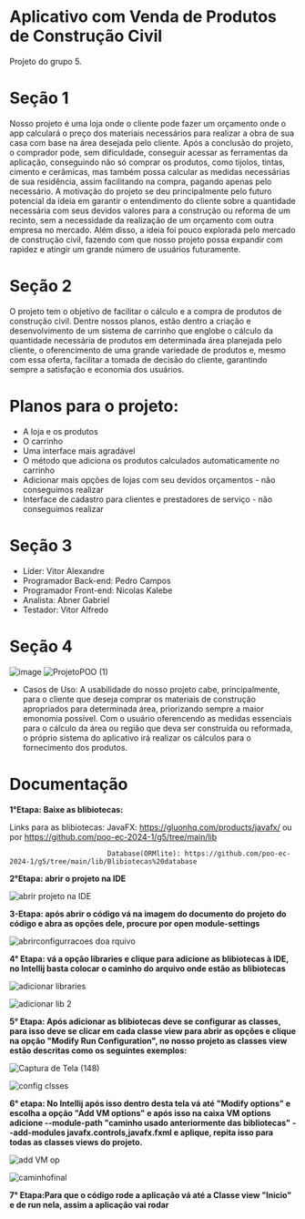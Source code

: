 # Aplicativo com Venda de Produtos de Construção Civil
Projeto do grupo 5.

# Seção 1
Nosso projeto é uma loja onde o cliente pode fazer um orçamento onde o app calculará o preço dos materiais necessários para realizar a obra de sua casa com base na área desejada pelo cliente. Após a conclusão do projeto, o comprador pode, sem dificuldade, conseguir acessar as ferramentas da aplicação, conseguindo não só comprar os produtos, como tijolos, tintas, cimento e cerâmicas, mas também possa calcular as medidas necessárias de sua residência, assim facilitando na compra, pagando apenas pelo necessário. 
A motivação do projeto se deu principalmente pelo futuro potencial da ideia em garantir o entendimento do cliente sobre a quantidade necessária com seus devidos valores para a construção ou reforma de um recinto, sem a necessidade da realização de um orçamento com outra empresa no mercado. Além disso, a ideia foi pouco explorada pelo mercado de construção civil, fazendo com que nosso projeto possa expandir com rapidez e atingir um grande número de usuários futuramente.

# Seção 2
O projeto tem o objetivo de facilitar o cálculo e a compra de produtos de construção civil. 
Dentre nossos planos, estão dentro a criação e desenvolvimento de um sistema de carrinho que englobe o cálculo da quantidade necessária de produtos em determinada área planejada pelo cliente, o oferencimento de uma grande variedade de produtos e, mesmo com essa oferta, facilitar a tomada de decisão do cliente, garantindo sempre a satisfação e economia dos usuários.
# Planos para o projeto:
* A loja e os produtos
* O carrinho
* Uma interface mais agradável
* O método que adiciona os produtos calculados automaticamente no carrinho
* Adicionar mais opções de lojas com seu devidos orçamentos - não conseguimos realizar
* Interface de cadastro para clientes e prestadores de serviço - não conseguimos realizar

# Seção 3
* Líder: Vitor Alexandre 
* Programador Back-end: Pedro Campos
* Programador Front-end: Nicolas Kalebe
* Analista: Abner Gabriel
* Testador: Vitor Alfredo

# Seção 4
![image](https://github.com/poo-ec-2024-1/g5/assets/167905655/0fee9905-e442-4bd4-91f1-a5bde97ac5b0)
![ProjetoPOO (1)](https://github.com/user-attachments/assets/5e9abde8-b6a8-45e0-b0de-618c98f8a740)

* Casos de Uso: A usabilidade do nosso projeto cabe, principalmente, para o cliente que deseja comprar os materiais de construção apropriados para determinada área, priorizando sempre a maior emonomia possível. Com o usuário oferencendo as medidas essenciais para o cálculo da área ou região que deva ser construída ou reformada, o próprio sistema do aplicativo irá realizar os cálculos para o fornecimento dos produtos.

# Documentação
**1°Etapa: Baixe as blibiotecas:** 

 Links para as blibiotecas: JavaFX: https://gluonhq.com/products/javafx/ ou por https://github.com/poo-ec-2024-1/g5/tree/main/lib                          
 
                            Database(ORMlite): https://github.com/poo-ec-2024-1/g5/tree/main/lib/Blibiotecas%20database
                            
**2°Etapa: abrir o projeto na IDE**

![abrir projeto na IDE](https://github.com/user-attachments/assets/62fd671e-21fb-48d0-b1d8-0022eb8e36b9)

**3-Etapa: após abrir o código vá na imagem do documento do projeto do código e abra as opções dele, procure por open module-settings**

![abrirconfigurracoes doa rquivo](https://github.com/user-attachments/assets/c3c27197-5b1b-4c88-94df-59ed2821b27b)

**4° Etapa: vá a opção libraries e clique para adicione as blibiotecas à IDE, no Intellij basta colocar o caminho do arquivo onde estão as blibiotecas**

![adicionar libraries](https://github.com/user-attachments/assets/c20b7307-08e6-453d-b15b-903abd90639f)

![adicionar lib 2](https://github.com/user-attachments/assets/ecfb9aac-3562-4e44-926b-b1241abbdb2a)

**5° Etapa: Após adicionar as blibiotecas deve se configurar as classes, para isso deve se clicar em cada classe view para abrir as opções e clique na opção **"Modify Run Configuration"**, no nosso projeto as classes view estão descritas como os seguintes exemplos:**

 ![Captura de Tela (148)](https://github.com/user-attachments/assets/a94e1e08-d9f2-4c03-8548-6baa82782a64)

 ![config clsses](https://github.com/user-attachments/assets/3314b01a-2056-4e27-acc6-f055503198f2)
 
**6° etapa: No Intellij após isso dentro desta tela vá até **"Modify options"** e escolha a opção **"Add VM options"** e após isso na caixa VM options adicione --module-path "caminho usado anteriormente das bibliotecas" --add-modules javafx.controls,javafx.fxml
e aplique, repita isso para todas as classes views do projeto.**

![add VM op](https://github.com/user-attachments/assets/4d72c076-f5dd-498c-8f5b-edb331567cb3)

![caminhofinal](https://github.com/user-attachments/assets/f90fa74c-7fdd-4d4e-96cd-08a3b57c95ae)

**7° Etapa:Para que o código rode a aplicação vá até a Classe view "Inicio" e de run nela, assim a aplicação vai rodar**



